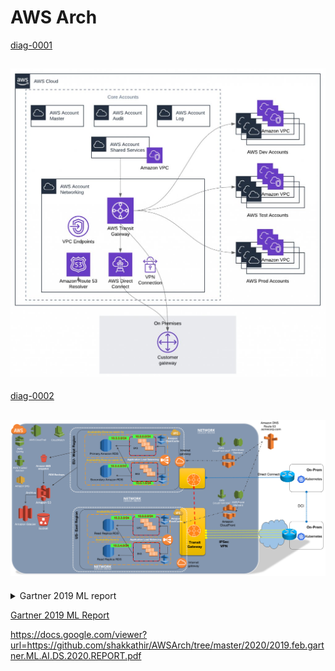# AWS Arch
[diag-0001](https://aws.amazon.com/blogs/architecture/the-journey-to-cloud-networking/)

![ALT-TXT](diag-0001.jfif)
---
[diag-0002](http://www.netdesignarena.com/index.php/2020/04/15/new-blog-series-aws-cloud-networking-zero-to-hero/)

![ALT-TXT](diag-0002.png)
---
<details>
    <summary>Gartner 2019 ML report</summary>
</details>

[Gartner 2019 ML Report](https://github.com/shakkathir/AWSArch/tree/master/2020/2019.feb.gartner.ML.AI.DS.2020.REPORT.pdf)


https://docs.google.com/viewer?url=https://github.com/shakkathir/AWSArch/tree/master/2020/2019.feb.gartner.ML.AI.DS.2020.REPORT.pdf

